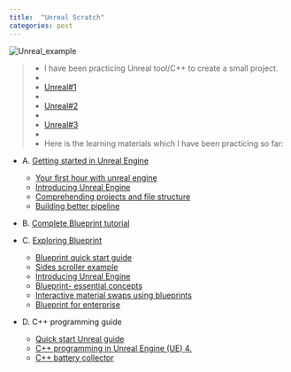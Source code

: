 ```yaml
---
title:  "Unreal Scratch"
categories: post
---
```

![Unreal_example](https://github.com/SeokLeeUS/seokleeus.github.io/raw/master/_images/Unreal_Scratch/ezgif.com-video-to-gif.gif)

>- I have been practicing Unreal tool/C++ to create a small project. 
>-
>- [Unreal#1](https://youtu.be/3-c662M4TWY)
>-
>- [Unreal#2](https://youtu.be/zoBNX6o2wbY)
>-
>- [Unreal#3](https://youtu.be/nIy6PGpdt-8)
>-
>- Here is the learning materials which I have been practicing so far:

   - A.	[Getting started in Unreal Engine](https://academy.unrealengine.com/home/learningPath/90588)
     - [Your first hour with unreal engine](https://academy.unrealengine.com/home/learningPath/90588)
     - [Introducing Unreal Engine](https://academy.unrealengine.com/course/2503277?r=False&ts=636958579671105152)
     - [Comprehending projects and file structure](https://academy.unrealengine.com/course/2436628?r=False&ts=636958582822738364)
     - [Building better pipeline](https://academy.unrealengine.com/course/2436634?ts=636970514858205330)

   - B.	[Complete Blueprint tutorial](https://www.youtube.com/playlist?list=PLZlv_N0_O1ga2b_ZaJoaR5dLHOFw4-MMl)
  
   - C.	[Exploring Blueprint](https://academy.unrealengine.com/home/LearningPath/90587?r=False&ts=636970516222015465)
     - [Blueprint quick start guide](https://docs.unrealengine.com/en-US/Engine/Blueprints/index.html)
     - [Sides scroller example](https://youtu.be/EGhp2U2rNpI)
     - [Introducing Unreal Engine](https://academy.unrealengine.com/course/2436620?r=False&ts=636958447020578542)
     - [Blueprint- essential concepts](https://academy.unrealengine.com/course/2436619?r=False&ts=636959506461944839)
     - [Interactive material swaps using blueprints](https://academy.unrealengine.com/course/2436526?r=False&ts=636959507795926492)
     - [Blueprint for enterprise ](https://academy.unrealengine.com/course/2436529?r=False&ts=636959507975802029)

   - D.	C++ programming guide
     - [Quick start Unreal guide](https://docs.unrealengine.com/en-US/Programming/QuickStart/index.html)
     - [C++ programming in Unreal Engine (UE) 4.](https://docs.unrealengine.com/en-US/Programming/Introduction/index.html)
     - [C++ battery collector](https://www.youtube.com/watch?v=mSRov77hNR4&list=PLZlv_N0_O1gYup-gvJtMsgJqnEB_dGiM4&index=1)
   
   
   

